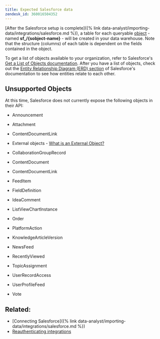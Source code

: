 ```yaml
---
title: Expected Salesforce data
zendesk_id: 360016504352
---
```


[After the Salesforce setup is complete]({% link data-analyst/importing-data/integrations/salesforce.md %}), a table for each queryable [object](https://developer.salesforce.com/docs/atlas.en-us.api.meta/api/sforce_api_objects_concepts.htm) - named **sf\_/\{sobject-name}** - will be created in your data warehouse. Note that the structure (columns) of each table is dependent on the fields contained in the object.

To get a list of objects available to your organization, refer to Salesforce\'s [Get a List of Objects documentation](https://developer.salesforce.com/docs/atlas.en-us.api_rest.meta/api_rest/dome_describeGlobal.htm). After you have a list of objects, check out the [Entity Relationship Diagram (ERD) section](https://developer.salesforce.com/docs/atlas.en-us.api.meta/api/sforce_api_erd_majors.htm) of Salesforce\'s documentation to see how entities relate to each other.

## Unsupported Objects

At this time, Salesforce does not currently expose the following objects in their API:

* Announcement
* Attachment
* ContentDocumentLink
* External objects - [What is an External Object?](https://developer.salesforce.com/docs/atlas.en-us.api.meta/api/sforce_api_objects_external_objects.htm)
* CollaborationGroupRecord
* ContentDocument
* ContentDocumentLink
* FeedItem
* FieldDefinition
* IdeaComment
* ListViewChartInstance
* Order
* PlatformAction

* KnowledgeArticleVersion
* NewsFeed
* RecentlyViewed
* TopicAssignment
* UserRecordAccess
* UserProfileFeed
* Vote

## Related:

* [Connecting Salesforce]({% link data-analyst/importing-data/integrations/salesforce.md %})
* [Reauthenticating integrations](https://support.magento.com/hc/en-us/articles/360016733151)
